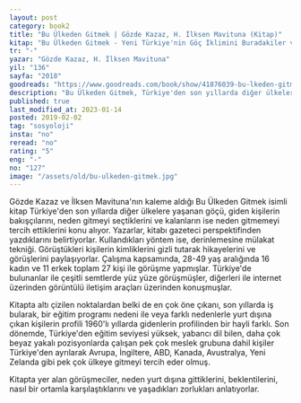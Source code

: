 ```yaml
---
layout: post  
category: book2  
title: "Bu Ülkeden Gitmek | Gözde Kazaz, H. İlksen Mavituna (Kitap)" 
kitap: "Bu Ülkeden Gitmek - Yeni Türkiye'nin Göç İklimini Buradakiler ve Oradakiler Anlatıyor"  
tr: "-"  
yazar: "Gözde Kazaz, H. İlksen Mavituna"  
yil: "136"  
sayfa: "2018"  
goodreads: "https://www.goodreads.com/book/show/41876039-bu-lkeden-gitmek"
description: "Bu Ülkeden Gitmek, Türkiye'den son yıllarda diğer ülkelere yaşanan göçü konu alıyor."
published: true
last_modified_at: 2023-01-14
posted: 2019-02-02
tag: "sosyoloji"
insta: "no"
reread: "no"
rating: "5"
eng: "-"
no: "127"
image: "/assets/old/bu-ulkeden-gitmek.jpg"
---
```


Gözde Kazaz ve İlksen Mavituna'nın kaleme aldığı Bu Ülkeden Gitmek isimli kitap Türkiye'den son yıllarda diğer ülkelere yaşanan göçü, giden kişilerin bakışçılarını, neden gitmeyi seçtiklerini ve kalanların ise neden gitmemeyi tercih ettiklerini konu alıyor. Yazarlar, kitabı gazeteci perspektifinden yazdıklarını belirtiyorlar. Kullandıkları yöntem ise, derinlemesine mülakat tekniği. Görüştükleri kişilerin kimliklerini gizli tutarak hikayelerini ve görüşlerini paylaşıyorlar. Çalışma kapsamında, 28-49 yaş aralığında 16 kadın ve 11 erkek toplam 27 kişi ile görüşme yapmışlar. Türkiye'de bulunanlar ile çeşitli semtlerde yüz yüze görüşmüşler, diğerleri ile internet üzerinden görüntülü iletişim araçları üzerinden konuşmuşlar.  
  
Kitapta altı çizilen noktalardan belki de en çok öne çıkanı, son yıllarda iş bularak, bir eğitim programı nedeni ile veya farklı nedenlerle yurt dışına çıkan kişilerin profili 1960'lı yıllarda gidenlerin profilinden bir hayli farklı. Son dönemde, Türkiye'den eğitim seviyesi yüksek, yabancı dil bilen, daha çok beyaz yakalı pozisyonlarda çalışan pek çok meslek grubuna dahil kişiler Türkiye'den ayrılarak Avrupa, İngiltere, ABD, Kanada, Avustralya, Yeni Zelanda gibi pek çok ülkeye gitmeyi tercih eder olmuş.  
  
Kitapta yer alan görüşmeciler, neden yurt dışına gittiklerini, beklentilerini, nasıl bir ortamla karşılaştıklarını ve yaşadıkları zorlukları anlatıyorlar.  
  
